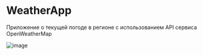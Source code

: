 # WeatherApp
Приложение о текущей погоде в регионе с использованием API сервиса OpenWeatherMap


![image](https://user-images.githubusercontent.com/98087178/212243005-0caaac34-eea2-4113-9050-602d1fb23f55.png)
